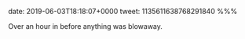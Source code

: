 date: 2019-06-03T18:18:07+0000
tweet: 1135611638768291840
%%%

Over an hour in before anything was blowaway.
